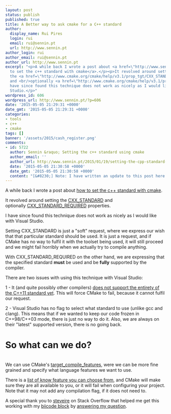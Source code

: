 ```yaml
---
layout: post
status: publish
published: true
title: A Better way to ask cmake for a C++ standard
author:
  display_name: Rui Pires
  login: rui
  email: rui@sennin.pt
  url: http://www.sennin.pt
author_login: rui
author_email: rui@sennin.pt
author_url: http://www.sennin.pt
excerpt: "<p>A while back I wrote a post about <a href=\"http://www.sennin.pt/2015/01/19/setting-the-cpp-standard-using-cmake/\">how
  to set the c++ standard with cmake</a>.</p><p>It revolved around setting
  the <a href=\"http://www.cmake.org/cmake/help/v3.1/prop_tgt/CXX_STANDARD.html#cxx-standard\">CXX_STANDARD</a>
  and <br/>optionally <a href=\"http://www.cmake.org/cmake/help/v3.1/prop_tgt/CXX_STANDARD_REQUIRED.html#cxx-standard-required\">CXX_STANDARD_REQUIRED</a> properties.</p><p>I
  have since found this technique does not work as nicely as I would like with Visual
  Studio.</p>"
wordpress_id: 606
wordpress_url: http://www.sennin.pt/?p=606
date: '2015-05-05 21:29:31 +0000'
date_gmt: '2015-05-05 21:29:31 +0000'
categories:
- tools
- c++
- cmake
tags: []
banner: '/assets/2015/cash_register.png'
comments:
- id: 5722
  author: Sennin &raquo; Setting the c++ standard using cmake
  author_email: ''
  author_url: http://www.sennin.pt/2015/01/19/setting-the-cpp-standard-using-cmake/
  date: '2015-05-05 21:30:58 +0000'
  date_gmt: '2015-05-05 21:30:58 +0000'
  content: "[&#8230;] Note: I have written an update to this post here. [&#8230;]"
---
```

<p>A while back I wrote a post about <a href="http://www.sennin.pt/2015/01/19/setting-the-cpp-standard-using-cmake/">how to set the c++ standard with cmake</a>.</p>
<p>It revolved around&nbsp;setting the&nbsp;<a href="http://www.cmake.org/cmake/help/v3.1/prop_tgt/CXX_STANDARD.html#cxx-standard">CXX_STANDARD</a> and optionally&nbsp;<a href="http://www.cmake.org/cmake/help/v3.1/prop_tgt/CXX_STANDARD_REQUIRED.html#cxx-standard-required">CXX_STANDARD_REQUIRED</a>&nbsp;properties.</p>
<p>I have since found this technique does not work as nicely as I would like with Visual Studio.<a id="more"></a><a id="more-606"></a></p>
<p>Setting CXX_STANDARD is just a "soft" request, where we express our wish that that particular&nbsp;standard should be used. It is just a request, and if CMake has no way to fulfil it with the toolset being used, it will still proceed and we might fail horribly when we actually try to compile anything.</p>
<p>With CXX_STANDARD_REQUIRED on the other hand, we are expressing that the specified standard <strong>must</strong>&nbsp;be used and be&nbsp;<strong>fully</strong> supported by the compiler.</p>
<p>There are two issues with using this technique with Visual Studio:</p>
<p>1 - It (and quite possibly other compilers) <a href="https://msdn.microsoft.com/en-us/library/hh567368.aspx">does not support the entirety of the C++11 standard yet</a>. This will force CMake to fail, because it cannot fulfil our request.</p>
<p>2 - Visual Studio has no flag to select what standard to use (unlike gcc and clang). This means that if we wanted to keep our code frozen in C++98/C++03 mode, there is just no way to do it. Also, we are always on their "latest" supported version, there is no going back.</p>
<h1>So what can we do?</h1><br />
We can use CMake's <a href="http://www.cmake.org/cmake/help/v3.2/command/target_compile_features.html">target_compile_features</a>, were we can be more fine grained and specify what language features we want to use.</p>
<p>There is a <a href="http://www.cmake.org/cmake/help/v3.2/prop_gbl/CMAKE_CXX_KNOWN_FEATURES.html#prop_gbl:CMAKE_CXX_KNOWN_FEATURES">list of know feature you can choose from</a>, and CMake will make sure they are all available to you, or it will fail when configuring your project. Note that it may not add any compilation flag, if it does not need to.</p>
<p>A special thank you to <a href="http://stackoverflow.com/users/2428389/steveire">steveire</a> on Stack Overflow that helped me get this working with my <a href="https://www.biicode.com/sennin/deckbox_loader">biicode block</a>&nbsp;by <a href="http://stackoverflow.com/questions/30042047/using-cmakes-target-compile-features-with-biicode">answering my question</a>.</p>

